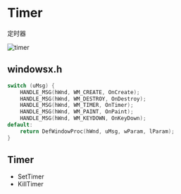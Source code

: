 ﻿# Timer
定时器

![timer](http://ic-media.oss-cn-hangzhou.aliyuncs.com/2016%2F04%2Ftimer.png)

## windowsx.h
```C
switch (uMsg) {
    HANDLE_MSG(hWnd, WM_CREATE, OnCreate);
    HANDLE_MSG(hWnd, WM_DESTROY, OnDestroy);
    HANDLE_MSG(hWnd, WM_TIMER, OnTimer);
    HANDLE_MSG(hWnd, WM_PAINT, OnPaint);
    HANDLE_MSG(hWnd, WM_KEYDOWN, OnKeyDown);
default:
    return DefWindowProc(hWnd, uMsg, wParam, lParam);
}
```

## Timer
+ SetTimer
+ KillTimer